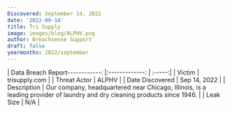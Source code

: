 ```yaml
---
Discovered: September 14, 2022
date: '2022-09-14'
title: Tri Supply
image: images/blog/ALPHV.png
author: Breachsense Support
draft: false
yearmonths: 2022/september
---
```


| Data Breach Report------------:     |:-------------:    | :-----:|
| Victim      | trisupply.com      | 
| Threat Actor      | ALPHV      | 
| Date Discovered      | Sep 14, 2022      | 
| Description      | Our company, headquartered near Chicago, Illinois, is a leading provider of laundry and dry cleaning products since 1946.      | 
| Leak Size      | N/A      | 

